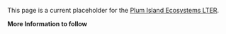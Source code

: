 This page is a current placeholder for the [Plum Island Ecosystems LTER](http://pie-lter.ecosystems.mbl.edu/welcome-plum-island-ecosystems-lter).

__More Information to follow__
